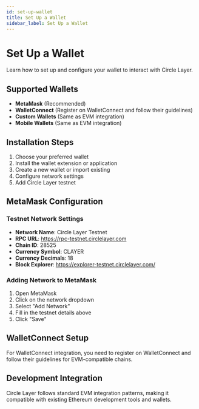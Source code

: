 ```yaml
---
id: set-up-wallet
title: Set Up a Wallet
sidebar_label: Set Up a Wallet
---
```


# Set Up a Wallet

Learn how to set up and configure your wallet to interact with Circle Layer.

## Supported Wallets

- **MetaMask** (Recommended)
- **WalletConnect** (Register on WalletConnect and follow their guidelines)
- **Custom Wallets** (Same as EVM integration)
- **Mobile Wallets** (Same as EVM integration)

## Installation Steps

1. Choose your preferred wallet
2. Install the wallet extension or application
3. Create a new wallet or import existing
4. Configure network settings
5. Add Circle Layer testnet

## MetaMask Configuration

### Testnet Network Settings
- **Network Name**: Circle Layer Testnet
- **RPC URL**: https://rpc-testnet.circlelayer.com
- **Chain ID**: 28525
- **Currency Symbol**: CLAYER
- **Currency Decimals**: 18
- **Block Explorer**: https://explorer-testnet.circlelayer.com/

### Adding Network to MetaMask
1. Open MetaMask
2. Click on the network dropdown
3. Select "Add Network"
4. Fill in the testnet details above
5. Click "Save"

## WalletConnect Setup
For WalletConnect integration, you need to register on WalletConnect and follow their guidelines for EVM-compatible chains.

## Development Integration
Circle Layer follows standard EVM integration patterns, making it compatible with existing Ethereum development tools and wallets.